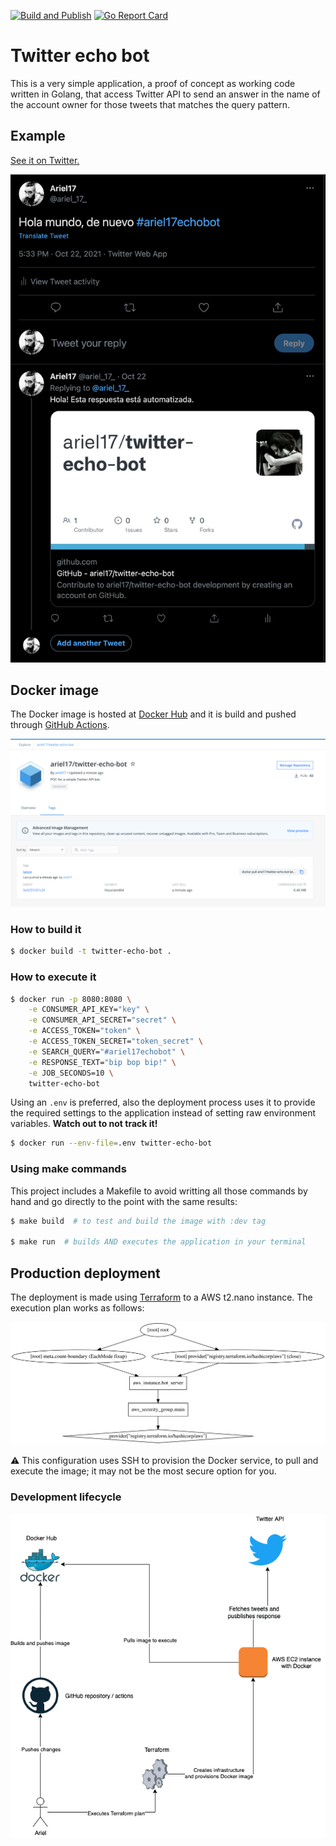 [![Build and Publish](https://github.com/ariel17/twitter-echo-bot/actions/workflows/main.yml/badge.svg)](https://github.com/ariel17/twitter-echo-bot/actions/workflows/main.yml)
[![Go Report Card](https://goreportcard.com/badge/github.com/ariel17/twitter-echo-bot)](https://goreportcard.com/report/github.com/ariel17/twitter-echo-bot)

# Twitter echo bot

This is a very simple application, a proof of concept as working code written in
Golang, that access Twitter API to send an answer in the name of the account
owner for those tweets that matches the query pattern.

## Example

[See it on Twitter.](https://twitter.com/ariel_17_/status/1451647851180740609)

![Automated response](./docs/example.png)

## Docker image

The Docker image is hosted at [Docker Hub](https://hub.docker.com/r/ariel17/twitter-echo-bot)
and it is build and pushed through [GitHub Actions](./actions).

![Docker repository](./docs/docker.png)

### How to build it

```bash
$ docker build -t twitter-echo-bot .
```

### How to execute it

```bash
$ docker run -p 8080:8080 \
    -e CONSUMER_API_KEY="key" \
    -e CONSUMER_API_SECRET="secret" \
    -e ACCESS_TOKEN="token" \
    -e ACCESS_TOKEN_SECRET="token_secret" \
    -e SEARCH_QUERY="#ariel17echobot" \
    -e RESPONSE_TEXT="bip bop bip!" \
    -e JOB_SECONDS=10 \
    twitter-echo-bot
```

Using an `.env` is preferred, also the deployment process uses it to provide
the required settings to the application instead of setting raw environment
variables. **Watch out to not track it!**

```bash
$ docker run --env-file=.env twitter-echo-bot
```

### Using make commands

This project includes a Makefile to avoid writting all those commands by hand
and go directly to the point with the same results:

```bash
$ make build  # to test and build the image with :dev tag

$ make run  # builds AND executes the application in your terminal
```

## Production deployment

The deployment is made using [Terraform](https://www.terraform.io/) to a AWS
t2.nano instance. The execution plan works as follows:

![Execution plan](./docs/graph.svg)

:warning: This configuration uses SSH to provision the Docker service, to pull
and execute the image; it may not be the most secure option for you.

### Development lifecycle

![Services integration diagram](./docs/lifecycle.png)
